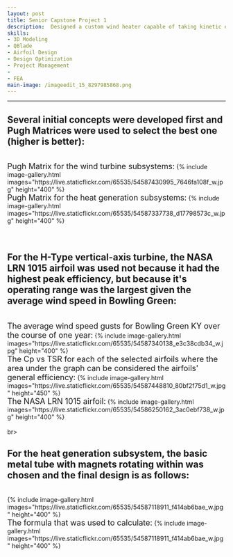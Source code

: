 ```yaml
---
layout: post
title: Senior Capstone Project 1
description:  Designed a custom wind heater capable of taking kinetic energy from the wind and convertind it directly to heat without an electrical interface.
skills: 
- 3D Modeling
- QBlade
- Airfoil Design
- Design Optimization
- Project Management
- 
- FEA
main-image: /imageedit_15_8297985868.png
---
```


---
## Several initial concepts were developed first and Pugh Matrices were used to select the best one (higher is better):
<br>
<span style="font-size: 18px">Pugh Matrix for the wind turbine subsystems:</span>  
{% include image-gallery.html images="https://live.staticflickr.com/65535/54587430995_7646fa108f_w.jpg" height="400" %} 
<br>
<span style="font-size: 18px">Pugh Matrix for the heat generation subsystems:</span> 
{% include image-gallery.html images="https://live.staticflickr.com/65535/54587337738_d17798573c_w.jpg" height="400" %} 
<br><br><br>

## For the H-Type vertical-axis turbine, the NASA LRN 1015 airfoil was used not because it had the highest peak efficiency, but because it's operating range was the largest given the average wind speed in Bowling Green:
<br>
<span style="font-size: 18px">The average wind speed gusts for Bowling Green KY over the course of one year:</span> 
{% include image-gallery.html images="https://live.staticflickr.com/65535/54587340138_e3c38cdb34_w.jpg" height="400" %} 
<br>
<span style="font-size: 18px">The Cp vs TSR for each of the selected airfoils where the area under the graph can be considered the airfoils' general efficiency:</span> 
{% include image-gallery.html images="https://live.staticflickr.com/65535/54587448810_80bf2f75d1_w.jpg" height="450" %}
<br>
<span style="font-size: 18px">The NASA LRN 1015 airfoil:</span> 
{% include image-gallery.html images="https://live.staticflickr.com/65535/54586250162_3ac0ebf738_w.jpg" height="400" %}
<br><br>br>

## For the heat generation subsystem, the basic metal tube with magnets rotating within was chosen and the final design is as follows:
<br>
{% include image-gallery.html images="https://live.staticflickr.com/65535/54587118911_f414ab6bae_w.jpg" height="400" %}
<br>
<span style="font-size: 18px">The formula that was used to calculate:</span> 
{% include image-gallery.html images="https://live.staticflickr.com/65535/54587118911_f414ab6bae_w.jpg" height="400" %}
